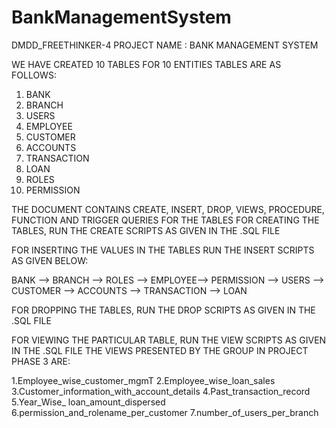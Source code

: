 # BankManagementSystem

DMDD_FREETHINKER-4
PROJECT NAME : BANK MANAGEMENT SYSTEM

WE HAVE CREATED 10 TABLES FOR 10 ENTITIES TABLES ARE AS FOLLOWS:

1. BANK
2. BRANCH
3. USERS
4. EMPLOYEE
5. CUSTOMER
6. ACCOUNTS
7. TRANSACTION
8. LOAN
9. ROLES
10. PERMISSION

THE DOCUMENT CONTAINS CREATE, INSERT, DROP, VIEWS, PROCEDURE, FUNCTION AND TRIGGER QUERIES FOR THE TABLES FOR CREATING THE TABLES, RUN THE CREATE SCRIPTS AS GIVEN IN THE .SQL FILE

FOR INSERTING THE VALUES IN THE TABLES RUN THE INSERT SCRIPTS AS GIVEN BELOW:

BANK --> BRANCH --> ROLES --> EMPLOYEE--> PERMISSION --> USERS --> CUSTOMER --> ACCOUNTS --> TRANSACTION --> LOAN

FOR DROPPING THE TABLES, RUN THE DROP SCRIPTS AS GIVEN IN THE .SQL FILE

FOR VIEWING THE PARTICULAR TABLE, RUN THE VIEW SCRIPTS AS GIVEN IN THE .SQL FILE THE VIEWS PRESENTED BY THE GROUP IN PROJECT PHASE 3 ARE:

1.Employee_wise_customer_mgmT 2.Employee_wise_loan_sales 3.Customer_information_with_account_details 4.Past_transaction_record 5.Year_Wise_ loan_amount_dispersed 6.permission_and_rolename_per_customer 7.number_of_users_per_branch
